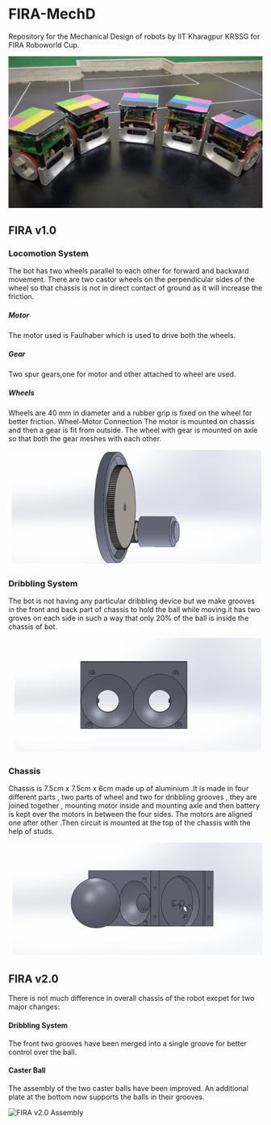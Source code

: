 # FIRA-MechD
Repository for the Mechanical Design of robots by IIT Kharagpur KRSSG for FIRA Roboworld Cup.

![FIRA Robot Developed by KRSSG](https://raw.githubusercontent.com/KRSSG/FIRA-MechD/master/FIRA.jpg)

## FIRA v1.0

### Locomotion System
The bot has two wheels parallel to each other for forward and backward movement. There are two castor wheels on the perpendicular sides of the wheel so that chassis is not in direct contact of ground as it will increase the friction.
##### Motor
The motor used is Faulhaber which is used to drive both the wheels.
##### Gear
Two spur gears,one for motor and other attached to wheel are used.
##### Wheels
Wheels are 40 mm in diameter and a rubber grip is fixed on the wheel for better friction.
Wheel-Motor Connection
The motor is mounted on chassis and then a gear is fit from outside. The wheel with gear is mounted on axle so that both the gear meshes with each other.

![Wheel-Gear Assembly](https://raw.githubusercontent.com/KRSSG/FIRA-MechD/master/FIRAv1.0/wheel.png)

### Dribbling System

The bot is not having any particular dribbling device but we make grooves in the front and back part of chassis to hold the ball while moving.it has  two groves on each side in such a way that only 20% of the ball is inside the chassis of bot.

![Dribbler](https://raw.githubusercontent.com/KRSSG/FIRA-MechD/master/FIRAv1.0/dribbler.png)

### Chassis
Chassis is 7.5cm x 7.5cm x 6cm made up of aluminium .It is made in four different parts , two parts of wheel and two for dribbling grooves , they are joined together , mounting motor inside and mounting axle and then battery is kept over the motors in between the four sides. The motors are aligned one after other .Then circuit is mounted at the top of the chassis with the help of studs.

![Chassis](https://raw.githubusercontent.com/KRSSG/FIRA-MechD/master/FIRAv1.0/chassis.png)

## FIRA v2.0

There is not much difference in overall chassis of the robot excpet for two major changes:

#### Dribbling System
The front two grooves have been merged into a single groove for better control over the ball.

#### Caster Ball
The assembly of the two caster balls have been improved. An additional plate at the bottom now supports the balls in their grooves.

![FIRA v2.0 Assembly](https://raw.githubusercontent.com/KRSSG/FIRA-MechD/master/FIRAv2.0/FIRA_assembly.jpg)
